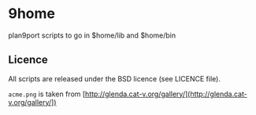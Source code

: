 9home
=====

plan9port scripts to go in $home/lib and $home/bin


Licence
------
All scripts are released under the BSD licence (see LICENCE file).

`acme.png` is taken from  [http://glenda.cat-v.org/gallery/](http://glenda.cat-v.org/gallery/])

